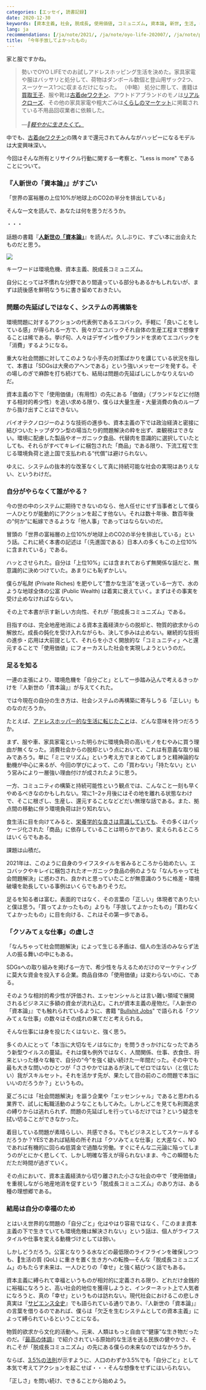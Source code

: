 ```yaml
---
categories: [エッセイ, 読書記録]
date: 2020-12-30
keywords: [資本主義, 社会, 脱成長, 使用価値, コミュニズム, 資本論, 新世, 生活, 希少性, 自分]
lang: ja
recommendations: [/ja/note/2021/, /ja/note/oyo-life-202007/, /ja/note/product-management-and-bullshit-job/]
title: 「今年手放してよかったもの」
---
```


家と服ですかね。

> 勢いでOYO LIFEでのお試しアドレスホッピング生活を決めた。家具家電や服はバッサリと処分して、荷物はダンボール数個と登山用ザック2つ、スーツケース1つに収まるだけになった。 （中略） 処分に際して、書籍は[買取王子](https://www.kaitoriouji.jp/)、服や靴は[古着deワクチン](https://furugidevaccine.etsl.jp/)、アウトドアブランドのモノは[リアルクローズ](https://www.realclothes.jp/apparel/outdoor.html)、その他の家具家電や粗大ごみは[くらしのマーケット](https://curama.jp/)に掲載されている不用品回収業者に依頼した。<br/><br/>&mdash;*[軽やかに生きたくて。](/ja/note/oyo-life-202007/)*

中でも、[古着deワクチン](https://furugidevaccine.etsl.jp/)の隅々まで還元されてみんながハッピーになるモデルは大変興味深い。

今回はそんな所有とリサイクル行動に関する一考察と、"Less is more" であることについて。

### 『人新世の「資本論」』がすごい

「世界の富裕層の上位10%が地球上のCO2の半分を排出している」

そんな一文を読んで、あなたは何を思うだろうか。

・・・

話題の書籍『**[人新世の「資本論」](https://amzn.to/2X2hPTf)**』を読んだ。久しぶりに、すごい本に出会えたものだと思う。

<a href="https://www.amazon.co.jp/dp/B08L2XMQKX/ref=as_li_ss_il?_encoding=UTF8&btkr=1&linkCode=li2&tag=takuti-22&linkId=5276470e64e2bb173ebb450d6372ee6a" target="_blank"><img border="0" src="//ws-fe.amazon-adsystem.com/widgets/q?_encoding=UTF8&ASIN=B08L2XMQKX&Format=_SL160_&ID=AsinImage&MarketPlace=JP&ServiceVersion=20070822&WS=1&tag=takuti-22&language=en_US" ></a><img src="https://ir-jp.amazon-adsystem.com/e/ir?t=takuti-22&l=li2&o=9&a=B08L2XMQKX" width="1" height="1" border="0" alt="" style="border:none !important; margin:0px !important;" />

キーワードは環境危機、資本主義、脱成長コミュニズム。

自分にとっては不慣れな分野であり間違っている部分もあるかもしれないが、まずは読後感を鮮明なうちに書き留めておきたい。

### 問題の先延ばしではなく、システムの再構築を

環境問題に対するアクションの代表例であるエコバック。手軽に「良いことをしている感」が得られる一方で、我々がエコバックそれ自体の生産工程まで想像することは稀である。挙げ句、人々はデザイン性やブランドを求めてエコバックを「消費」するようになる。

重大な社会問題に対してこのような小手先の対策ばかりを講じている状況を指して、本書は「SDGsは大衆のアヘンである」という強いメッセージを発する。その場しのぎで麻酔を打ち続けても、結局は問題の先延ばしにしかなりえないのだ。

資本主義の下で「使用価値」（有用性）の先にある「価値」（ブランドなどに付随する相対的希少性）を追い求める限り、僕らは大量生産・大量消費の負のループから抜け出すことはできない。

バイオテクノロジーのような技術の進歩も、資本主義の下では政治経済と密接に結びついたトップダウン型の場当たり的問題解決の粋を出ず、楽観視はできない。環境に配慮した製品やオーガニック食品、代替肉を意識的に選択していたとしても、それらがすべてキレイに梱包された「商品」である限り、下流工程で生じる環境負荷と途上国で支払われる“代償”は避けられない。

ゆえに、システムの抜本的な改革なくして真に持続可能な社会の実現はありえない、というわけだ。

### 自分がやらなくて誰がやる？

今の世の中のシステムに期待できないのなら、他人任せにせず当事者として僕ら一人ひとりが能動的にアクションを起こす他ない。それは数十年後、数百年後の“何か”に転嫁できるような「他人事」であってはならないのだ。

冒頭の「世界の富裕層の上位10%が地球上のCO2の半分を排出している」という話。これに続く本書の記述は「（先進国である）日本人の多くもこの上位10%に含まれている」である。

ハッとさせられた。自分は「上位10%」には含まれておらず無関係な話だと、無意識的に決めつけていた。あまりにも恥ずかしい。

僕らが私財 (Private Riches) を肥やして“豊かな生活”を送っている一方で、水のような地球全体の公富 (Public Wealth) は着実に衰えていく。まずはその事実を受け止めなければならない。

その上で本書が示す新しい方向性、それが「脱成長コミュニズム」である。

目指すのは、完全地産地消による資本主義経済からの脱却と、物質的欲求からの解放だ。成長の鈍化を受け入れながらも、決して歩みは止めない。継続的な技術の進歩・応用は大前提として、それらを小さく開放的な「コミュニティ」へと還元することで「使用価値」にフォーカスした社会を実現しようというのだ。

### 足るを知る

一連の主張により、環境危機を「自分ごと」として一歩踏み込んで考えるきっかけを『人新世の「資本論」』が与えてくれた。

では今現在の自分の生き方は、社会システムの再構築に寄与しうる「正しい」ものなのだろうか。

たとえば、[アドレスホッパー的な生活に転じたこと](/ja/note/oyo-life-202007/)は、どんな意味を持つだろうか。

まず、服や車、家具家電といった明らかに環境負荷の高いモノをむやみに買う理由が無くなった。消費社会からの脱却という点において、これは有意義な取り組みであろう。単に「ミニマリズム」という考え方でまとめてしまうと精神論的な動機が中心に来るが、今回の学びによって、この「買わない」「持たない」という営みにより一層強い理由付けが成されたように思う。

一方、コミュニティの構築と持続可能性という観点では、こんなこと一刻も早くやめるべきなのかもしれない。常に1−2ヶ月後にはその地を離れる状態なわけで、そこに根ざし、生産し、還元することなどどだい無理な話である。また、拠点間の移動に伴う環境負荷は計り知れない。

食生活に目を向けてみると、[栄養学的な良さは意識していても](/ja/note/coursera-food-and-health/)、その多くはパッケージ化された「商品」に依存していることは明らかであり、変えられるところはいくらでもある。

課題は山積だ。

2021年は、このように自身のライフスタイルを省みるところから始めたい。エコバックやキレイに梱包されたオーガニック食品の例のような「なんちゃって社会問題解決」に惑わされ、良かれと思っていたことが無意識のうちに格差・環境破壊を助長している事例はいくらでもありそうだ。

足るを知る者は富む。表面的ではなく、その言葉の「正しい」体現者でありたいと僕は思う。「買ってよかったもの」よりも「手放してよかったもの」「買わなくてよかったもの」に目を向ける、これはその第一歩である。

### 「クソみてぇな仕事」の虚しさ

「なんちゃって社会問題解決」によって生じる矛盾は、個人の生活のみならず法人の振る舞いの中にもある。

SDGsへの取り組みを掲げる一方で、希少性を与えるためだけのマーケティングに莫大な資金を投入する企業。商品自体の「使用価値」は変わらないのに、である。

そのような相対的希少性が評価され、エッセンシャルとは言い難い領域で展開されるビジネスに多額の資金が流れ込む。これが資本主義の産物だ。『人新世の「資本論」』でも触れられているように、書籍 "[Bullshit Jobs](https://amzn.to/3aLZvFY)" で語られる「クソみてぇな仕事」の数々はその成れの果てだと考えられる。

そんな仕事には身を投じたくはないと、強く思う。

多くの人にとって「本当に大切なモノはなにか」を問うきっかけになったであろう新型ウイルスの蔓延。それは僕も例外ではなく、人間関係、仕事、衣食住、将来といった様々な軸で、自分の“今”を強く疑い続けた一年間だった。その中でも最も大きな問いのひとつが「ささやかではあるが決してゼロではない（と信じたい）我がスキルセット。それを活かす先が、果たして目の前のこの問題で本当にいいのだろうか？」というもの。

夏ごろには「社会問題解決」を謳う企業や「エッセンシャル」であると思われる業界で、試しに転職活動のようなこともしてみた。しかしどこを見ても利潤追求の縛りからは逃れられず、問題の先延ばしを行っているだけでは？という疑念を拭い切ることができなかった。

着目している問題が素晴らしい、共感できる。でもビジネスとしてスケールするだろうか？YESであれば結局の所それは「クソみてぇな仕事」と大差なく、NOであれば有機的に回らぬ低賃金で過酷な労働。すぐにそんな二元論に陥ってしまうのがとにかく悲しくて、しかし明確な答えが得られないまま、今この瞬間もただただ時間が過ぎていく。

その点において、資本主義経済から切り離された小さな社会の中で「使用価値」を重視しながら地産地消を促すという「脱成長コミュニズム」のあり方は、ある種の理想郷である。

### 結局は自分の幸福のため

とはいえ世界的な問題の「自分ごと」化はやはり容易ではなく、「このまま資本主義の下で生きていても環境危機は解決されない」という話は、個人がライフスタイルや仕事を変える動機づけとしては弱い。

しかしどうだろう。公富となりうる水などの最低限のライフラインを確保しつつも、生活の質 (QoL) に重きを置く生き方への転換&mdash;そんな「脱成長コミュニズム」のもたらす未来は、一人ひとりの「幸せ」と強く結びつく話でもある。

資本主義に縛られて幸福というものが相対的に定義される限り、どれだけ金銭的に裕福になろうと、高い社会的地位を獲得しようと、インターネット上で人気者になろうと、真の「幸せ」というものは訪れない。現代社会におけるこの悲しき真実は『[サピエンス全史](https://amzn.to/2WMoY9R)』でも語られている通りであり、『人新世の「資本論」』の言葉を借りるのであれば、僕らは「欠乏を生むシステムとしての資本主義」によって縛られているということになる。

物質的欲求から文化的活動へ。元来、人類はもっと自由で“健康”な生き物だったのだ。『[最高の体調](https://amzn.to/2JqL0fs)』で紹介されている原始的な生活を送る民族の健やかさ、それこそが「脱成長コミュニズム」の先にある僕らの未来なのではなかろうか。

ならば、[3.5%の法則](https://hontounikachinoarumonowa.com/2020/02/26/%E5%B8%8C%E6%9C%9B%E2%80%90%E3%80%8E3-5%E3%81%AE%E6%B3%95%E5%89%87%E3%80%8F%E3%83%94%E3%83%BC%E3%82%B9%E3%83%95%E3%83%AB%E3%81%AA%E5%B0%91%E6%95%B0%E6%B4%BE%E3%81%8C%E4%B8%96%E7%95%8C%E3%82%92/)が示すように、人口のわずか3.5%でも「自分ごと」として本気で考えてアクションを起こせば・・・そんな想像をせずにはいられない。

「正しさ」を問い続け、できることから始めよう。